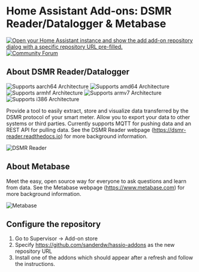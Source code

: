 # Home Assistant Add-ons: DSMR Reader/Datalogger & Metabase
[![Open your Home Assistant instance and show the add add-on repository dialog with a specific repository URL pre-filled.](https://my.home-assistant.io/badges/supervisor_add_addon_repository.svg)](https://my.home-assistant.io/redirect/supervisor_add_addon_repository/?repository_url=https%3A%2F%2Fgithub.com%2Fsanderdw%2Fhassio-addons)
[![Community Forum][forum-shield]][forum]
## About DSMR Reader/Datalogger
![Supports aarch64 Architecture][aarch64-shield] ![Supports amd64 Architecture][amd64-shield] ![Supports armhf Architecture][armhf-shield] ![Supports armv7 Architecture][armv7-shield] ![Supports i386 Architecture][i386-shield]

Provide a tool to easily extract, store and visualize data transferred by the DSMR protocol of your smart meter.
Allow you to export your data to other systems or third parties. Currently supports MQTT for pushing data and an REST API for pulling data.
See the DSMR Reader webpage (https://dsmr-reader.readthedocs.io) for more background information.

![DSMR Reader](images/dsmr_reader.png)

## About Metabase
Meet the easy, open source way for everyone to ask questions and learn from data.
See the Metabase webpage (https://www.metabase.com) for more background information.

![Metabase](images/metabase.png)

[aarch64-shield]: https://img.shields.io/badge/aarch64-yes-green.svg?style=flat-square
[amd64-shield]: https://img.shields.io/badge/amd64-yes-green.svg?style=flat-square
[armhf-shield]: https://img.shields.io/badge/armhf-yes-green.svg?style=flat-square
[armv7-shield]: https://img.shields.io/badge/armv7-yes-green.svg?style=flat-square
[i386-shield]: https://img.shields.io/badge/i386-yes-green.svg?style=flat-square
[forum-shield]: https://img.shields.io/badge/community-forum-brightgreen.svg?style=for-the-badge
[forum]: https://community.home-assistant.io/search?q=%40sanderdw%20%23home-assistant-os
## Configure the repository

1. Go to Supervisor -> Add-on store
2. Specify https://github.com/sanderdw/hassio-addons as the new repository URL
3. Install one of the addons which should appear after a refresh and follow the instructions.
